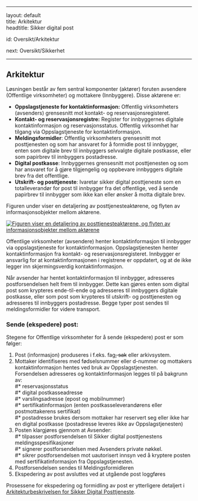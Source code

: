 -----

layout: default  
title: Arkitektur  
headtitle: Sikker digital post

id: Oversikt/Arkitektur

next: Oversikt/Sikkerhet

-----

## Arkitektur

Løsningen består av fem sentral komponenter (aktører) foruten avsendere
(Offentlige virksomheter) og mottakere (Innbyggere). Disse aktørene er:

  - **Oppslagstjeneste for kontaktinformasjon:** Offentlig virksomheters
    (avsenders) grensesnitt mot kontakt- og reservasjonsregisteret.
  - **Kontakt- og reservasjonsregistre:** Register for innbyggernes
    digitale kontaktinformasjon og reservasjonsstatus. Offentlig
    virksomhet har tilgang via Oppslagstjeneste for kontaktinformasjon.
  - **Meldingsformidler**: Offentlig virksomheters grensesnitt mot
    posttjenesten og som har ansvaret for å formidle post til innbygger,
    enten som digitale brev til innbyggers selvvalgte digitale
    postkasse, eller som papirbrev til innbyggers postadresse.
  - **Digital postkasse**: Innbyggernes grensesnitt mot posttjenesten og
    som har ansvaret for å gjøre tilgjengelig og oppbevare innbyggers
    digitale brev fra det offentlige.
  - **Utskrift- og posttjeneste**: Ivaretar sikker digital posttjeneste
    som en totalleverandør for post til innbygger fra det offentlige,
    ved å sende papirbrev til innbygger som ikke kan eller ønsker å
    motta digitale brev.

Figuren under viser en detaljering av posttjenesteaktørene, og flyten av
informasjonsobjekter mellom aktørene.

[![Figuren viser en detaljering av posttjenesteaktørene, og flyten av
informasjonsobjekter mellom aktørene](arkitektur.png
"Figuren viser en detaljering av posttjenesteaktørene, og flyten av informasjonsobjekter mellom aktørene")](arkitektur.png)

Offentlige virksomheter (avsendere) henter kontaktinformasjon til
innbygger via oppslagstjeneste for kontaktinformasjon. Oppslagstjenesten
henter kontaktinformasjon fra kontakt- og reservasjonsregisteret.
Innbygger er ansvarlig for at kontaktinformasjonen i registrene er
oppdatert, og at de ikke legger inn skjermingsverdig kontaktinformasjon.

Når avsender har hentet kontaktinformasjon til innbygger, adresseres
postforsendelsen helt frem til innbygger. Dette kan gjøres enten som
digital post som krypteres ende-til-ende og adresseres til innbyggers
digitale postkasse, eller som post som krypteres til utskrift- og
posttjenesten og adresseres til innbyggers postadresse. Begge typer post
sendes til meldingsformidler for videre transport.

### Sende (ekspedere) post:

Stegene for Offentlige virksomheter for å sende (ekspedere) post er som
følger:

1.  Post (informasjon) produseres i f.eks. fag~~, sak~~ eller
    arkivsystem.
2.  Mottaker identifiseres med fødselsnummer eller d-nummer og mottakers
    kontaktinformasjon hentes ved bruk av Oppslagstjenesten.
    Forsendelsen adresseres og kontaktinformasjon legges til på bakgrunn
    av:  
    \#\* reservasjonsstatus  
    \#\* digital postkasseadresse  
    \#\* varslingsadresse (epost og mobilnummer)  
    \#\* sertifikatinformasjon (enten postkasseleverandørens eller
    postmottakerens sertifikat)  
    \#\* postadresse brukes dersom mottaker har reservert seg eller ikke
    har en digital postkasse (postadresse leveres ikke av
    Oppslagstjenesten)
3.  Posten klargjøres gjennom at Avsender:  
    \#\* tilpasser postforsendelsen til Sikker digital posttjenestens
    meldingsspesifikasjoner  
    \#\* signerer postforsendelsen med Avsenders private nøkkel.  
    \#\* sikrer postforsendelsen mot uautorisert innsyn ved å kryptere
    posten med sertifikatinformasjon fra Oppslagstjenesten.
4.  Postforsendelsen sendes til Meldingsformidleren
5.  Ekspedering av post avsluttes ved at utgående post loggføres

Prosessene for ekspedering og formidling av post er ytterligere
detaljert i [Arkitekturbeskrivelsen for Sikker Digital
Posttjeneste](ArkitekturbeskrivelseforSikkerdigitalposttjenestev1.0.pdf).
